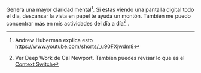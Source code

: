 Genera una mayor claridad mental[^1]. Si estas viendo una pantalla digital todo el dia, descansar la vista en papel te ayuda un montón. También me puedo concentrar más en mis actividades del día a día[^2] .

[^1]: Andrew Huberman explica esto  https://www.youtube.com/shorts/_u90FXjwdm8
[^2]: Ver Deep Work de Cal Newport. También puedes revisar lo que es el [Context Switch](Varios/Context%20Switch.md)